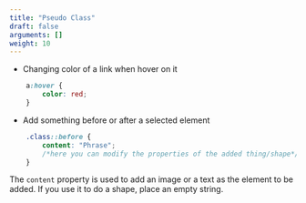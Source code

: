 ```yaml
---
title: "Pseudo Class"
draft: false
arguments: []
weight: 10
---
```


-   Changing color of a link when hover on it

```css
    a:hover {
        color: red;
    }
```

-   Add something before or after a selected element

```css
    .class::before {
        content: "Phrase";
        /*here you can modify the properties of the added thing/shape*/
    }
```

The `content` property is used to add an image or a text as the element to be added. If you use it to do a shape, place an empty string.
